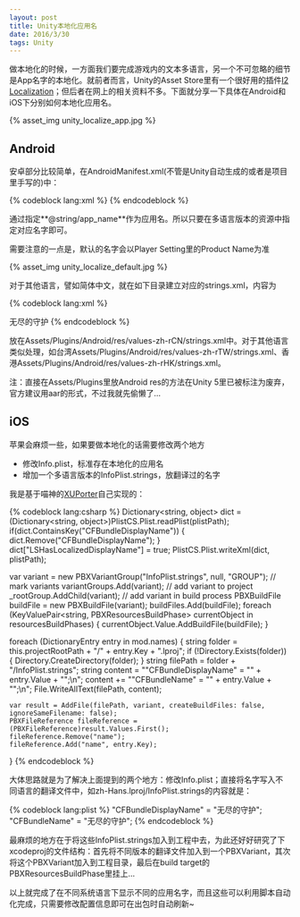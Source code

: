 ```yaml
---
layout: post
title: Unity本地化应用名
date: 2016/3/30
tags: Unity
---
```


做本地化的时候，一方面我们要完成游戏内的文本多语言，另一个不可忽略的细节是App名字的本地化。就前者而言，Unity的Asset Store里有一个很好用的插件[I2 Localization](https://www.assetstore.unity3d.com/en/#!/content/14884)；但后者在网上的相关资料不多。下面就分享一下具体在Android和iOS下分别如何本地化应用名。

<!--more-->

{% asset_img unity_localize_app.jpg %}

## Android 

安卓部分比较简单，在AndroidManifest.xml(不管是Unity自动生成的或者是项目里手写的)中：

{% codeblock lang:xml %}
<application android:icon="@drawable/app_icon" android:label="@string/app_name" android:theme="@android:style/Theme.NoTitleBar.Fullscreen" android:debuggable="false" android:isGame="true" android:banner="@drawable/app_banner" android:name="com.soomla.SoomlaApp">
{% endcodeblock %}

通过指定**@string/app_name**作为应用名。所以只要在多语言版本的资源中指定对应名字即可。

需要注意的一点是，默认的名字会以Player Setting里的Product Name为准

{% asset_img unity_localize_default.jpg %}

对于其他语言，譬如简体中文，就在如下目录建立对应的strings.xml，内容为

{% codeblock lang:xml %}
<?xml version="1.0" encoding="utf-8"?>
<resources>
    <string name="app_name">无尽的守护</string>
</resources>
{% endcodeblock %}

放在Assets/Plugins/Android/res/values-zh-rCN/strings.xml中。对于其他语言类似处理，如台湾Assets/Plugins/Android/res/values-zh-rTW/strings.xml、香港Assets/Plugins/Android/res/values-zh-rHK/strings.xml。

注：直接在Assets/Plugins里放Android res的方法在Unity 5里已被标注为废弃，官方建议用aar的形式，不过我就先偷懒了…

## iOS

苹果会麻烦一些，如果要做本地化的话需要修改两个地方

- 修改Info.plist，标准存在本地化的应用名
- 增加一个多语言版本的InfoPlist.strings，放翻译过的名字

我是基于喵神的[XUPorter](https://github.com/onevcat/XUPorter)自己实现的：

{% codeblock lang:csharp %}
Dictionary<string, object> dict = (Dictionary<string, object>)PlistCS.Plist.readPlist(plistPath);
if(dict.ContainsKey("CFBundleDisplayName"))
{
    dict.Remove("CFBundleDisplayName");
}
dict["LSHasLocalizedDisplayName"] = true;
PlistCS.Plist.writeXml(dict, plistPath);

var variant = new PBXVariantGroup("InfoPlist.strings", null, "GROUP");
// mark variants
variantGroups.Add(variant);
// add variant to project
_rootGroup.AddChild(variant);
// add variant in build process
PBXBuildFile buildFile = new PBXBuildFile(variant);
buildFiles.Add(buildFile);
foreach (KeyValuePair<string, PBXResourcesBuildPhase> currentObject in resourcesBuildPhases)
{
    currentObject.Value.AddBuildFile(buildFile);
}

foreach (DictionaryEntry entry in mod.names)
{
    string folder = this.projectRootPath + "/" + entry.Key + ".lproj";
    if (!Directory.Exists(folder))
    {
        Directory.CreateDirectory(folder);
    }
    string filePath = folder + "/InfoPlist.strings";
    string content = "\"CFBundleDisplayName\" = \"" + entry.Value + "\";\n";
    content += "\"CFBundleName\" = \"" + entry.Value + "\";\n";
    File.WriteAllText(filePath, content);
    
    var result = AddFile(filePath, variant, createBuildFiles: false, ignoreSameFilename: false);
    PBXFileReference fileReference = (PBXFileReference)result.Values.First();
    fileReference.Remove("name");
    fileReference.Add("name", entry.Key);
}
{% endcodeblock %}

大体思路就是为了解决上面提到的两个地方：修改Info.plist；直接将名字写入不同语言的翻译文件中，如zh-Hans.lproj/InfoPlist.strings的内容就是：

{% codeblock lang:plist %}
"CFBundleDisplayName" = "无尽的守护";
"CFBundleName" = "无尽的守护";
{% endcodeblock %}

最麻烦的地方在于将这些InfoPlist.strings加入到工程中去，为此还好好研究了下xcodeproj的文件结构：首先将不同版本的翻译文件加入到一个PBXVariant，其次将这个PBXVariant加入到工程目录，最后在build target的PBXResourcesBuildPhase里挂上…

以上就完成了在不同系统语言下显示不同的应用名字，而且这些可以利用脚本自动化完成，只需要修改配置信息即可在出包时自动刷新~